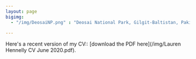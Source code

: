 ```yaml
---
layout: page
bigimg:
  - "/img/DeosaiNP.png" : "Deosai National Park, Gilgit-Baltistan, Pakistan. 2018"

---
```


Here's a recent version of my CV:: [download the PDF here](/img/Lauren Hennelly CV June 2020.pdf).
